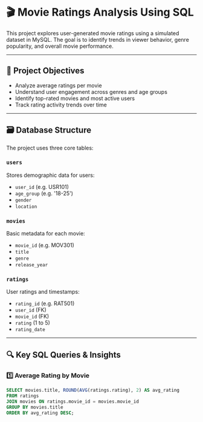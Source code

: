 # 🎬 Movie Ratings Analysis Using SQL

This project explores user-generated movie ratings using a simulated dataset in MySQL. The goal is to identify trends in viewer behavior, genre popularity, and overall movie performance.

---

## 📌 Project Objectives

- Analyze average ratings per movie
- Understand user engagement across genres and age groups
- Identify top-rated movies and most active users
- Track rating activity trends over time

---

## 🗃️ Database Structure

The project uses three core tables:

### `users`
Stores demographic data for users:
- `user_id` (e.g. USR101)
- `age_group` (e.g. '18-25')
- `gender`
- `location`

### `movies`
Basic metadata for each movie:
- `movie_id` (e.g. MOV301)
- `title`
- `genre`
- `release_year`

### `ratings`
User ratings and timestamps:
- `rating_id` (e.g. RAT501)
- `user_id` (FK)
- `movie_id` (FK)
- `rating` (1 to 5)
- `rating_date`

---

## 🔍 Key SQL Queries & Insights

### 1️⃣ Average Rating by Movie
```sql
SELECT movies.title, ROUND(AVG(ratings.rating), 2) AS avg_rating
FROM ratings
JOIN movies ON ratings.movie_id = movies.movie_id
GROUP BY movies.title
ORDER BY avg_rating DESC;
